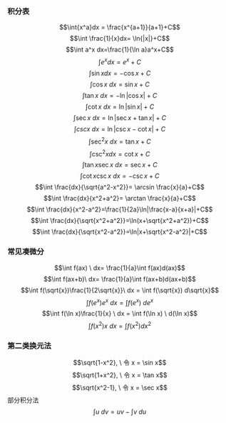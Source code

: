 ### 积分表
$$\int{x^a}dx = \frac{x^{a+1}}{a+1}+C$$
$$\int \frac{1}{x}dx= \ln{|x|}+C$$
$$\int a^x dx=\frac{1}{\ln a}a^x+C$$
$$\int e^x dx = e^x+C$$
$$\int \sin xdx= -\cos x+C$$
$$\int \cos x \ dx = \sin x+C$$
$$\int \tan x \ dx = - \ln |\cos x|+C$$
$$\int \cot x \ dx= \ln|\sin x|+C$$
$$\int \sec x \ dx= \ln|\sec x + \tan x|+C $$
$$\int csc x \ dx = \ln|\csc x - \cot x|+C$$
$$\int \sec^2 x\ dx = \tan x+C$$
$$\int \csc^2 x dx = \cot x+C$$
$$\int \tan x \sec x\ dx = \sec x +C$$
$$\int  \cot x\csc x\ dx=-\csc x +C$$
$$\int \frac{dx}{\sqrt{a^2-x^2}}= \arcsin \frac{x}{a}+C$$
$$\int \frac{dx}{x^2+a^2}= \arctan \frac{x}{a}+C$$
$$\int \frac{dx}{x^2-a^2}=\frac{1}{2a}\ln|\frac{x-a}{x+a}|+C$$
$$\int \frac{dx}{\sqrt{x^2+a^2}}=\ln(x+\sqrt{x^2+a^2})+C$$
$$\int \frac{dx}{\sqrt{x^2-a^2}}=\ln|x+\sqrt{x^2-a^2}|+C$$

### 常见凑微分
$$\int f(ax) \ dx= \frac{1}{a}\int f(ax)d(ax)$$
$$\int f(ax+b)\ dx= \frac{1}{a}\int f(ax+b)d(ax+b)$$
$$\int f(\sqrt{x})\frac{1}{2\sqrt{x}}\ dx = \int f(\sqrt{x}) d\sqrt{x}$$
$$\int f(e^x)e^x \ dx = \int f(e^x)\ de^x$$
$$\int f(\ln x)\frac{1}{x} \ dx = \int f(\ln x) \ d(\ln x)$$
$$\int f(x^2) x \ dx = \int f(x^2) dx^2$$

### 第二类换元法
$$\sqrt{1-x^2}, \ 令 x = \sin x$$
$$\sqrt{1+x^2}, \ 令 x = \tan x$$
$$\sqrt{x^2-1}, \ 令 x = \sec x$$
部分积分法
$$ \int u \ d v= uv- \int v \ d u$$
